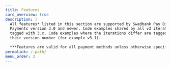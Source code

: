 ```yaml
---
title: Features
card_overview: true
description: |
  All features* listed in this section are supported by Swedbank Pay Digital
  Payments version 3.0 and newer. Code examples shared by all v3 iterations are
  tagged with 3.x. Code examples where the iterations differ are tagged with
  their version number (for example v3.1).

  ***Features are valid for all payment methods unless otherwise specified.**
permalink: /:path/
menu_order: 3
---
```

